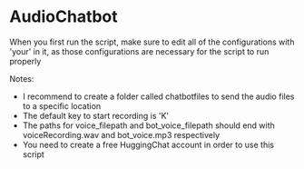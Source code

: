 # AudioChatbot
When you first run the script, make sure to edit all of the configurations with 'your' in it, as those configurations are necessary for the script to run properly 

Notes:
- I recommend to create a folder called chatbotfiles to send the audio files to a specific location
- The default key to start recording is 'K'
- The paths for voice_filepath and bot_voice_filepath should end with voiceRecording.wav and bot_voice.mp3 respectively
- You need to create a free HuggingChat account in order to use this script
